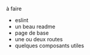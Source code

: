 à faire

- eslint
- un beau readme
- page de base
- une ou deux routes 
- quelques composants utiles
